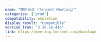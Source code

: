 ```yaml
---
name: "腾讯会议 (Tencent Meeting)"
categories: ['prod']
compatibility: emulation
display_result: "Compatible"
version_from: "3.36.10.416"
link: https://meeting.tencent.com/download
---
```

